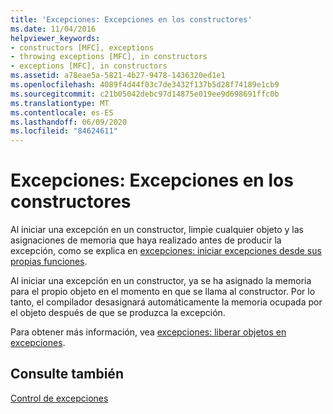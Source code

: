 ```yaml
---
title: 'Excepciones: Excepciones en los constructores'
ms.date: 11/04/2016
helpviewer_keywords:
- constructors [MFC], exceptions
- throwing exceptions [MFC], in constructors
- exceptions [MFC], in constructors
ms.assetid: a78eae5a-5821-4b27-9478-1436320ed1e1
ms.openlocfilehash: 4089f4d44f03c7de3432f137b5d28f74189e1cb9
ms.sourcegitcommit: c21b05042debc97d14875e019ee9d698691ffc0b
ms.translationtype: MT
ms.contentlocale: es-ES
ms.lasthandoff: 06/09/2020
ms.locfileid: "84624611"
---
```

# <a name="exceptions-exceptions-in-constructors"></a>Excepciones: Excepciones en los constructores

Al iniciar una excepción en un constructor, limpie cualquier objeto y las asignaciones de memoria que haya realizado antes de producir la excepción, como se explica en [excepciones: iniciar excepciones desde sus propias funciones](exceptions-throwing-exceptions-from-your-own-functions.md).

Al iniciar una excepción en un constructor, ya se ha asignado la memoria para el propio objeto en el momento en que se llama al constructor. Por lo tanto, el compilador desasignará automáticamente la memoria ocupada por el objeto después de que se produzca la excepción.

Para obtener más información, vea [excepciones: liberar objetos en excepciones](exceptions-freeing-objects-in-exceptions.md).

## <a name="see-also"></a>Consulte también

[Control de excepciones](exception-handling-in-mfc.md)
